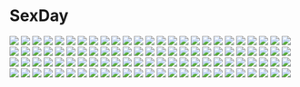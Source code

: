 # SexDay
![](https://konachan.com/jpeg/007f93b81d7e918186d1544e885dad0d/Konachan.com%20-%20144552%20alcot%20bath%20bathtub%20black_hair%20blue_eyes%20breasts%20game_cg%20hondou_ayano%20long_hair%20naka_no_hito_nado_inai%20narumi_yuu%20nipples%20nude%20towel%20water%20wet.jpg)
![](https://konachan.com/image/08256a77b88d6d9b9e0456d49e6f7b81/Konachan.com%20-%20102493%20akemi_homura%20kaname_madoka%20kyuubee%20mahou_shoujo_madoka_magica%20miki_sayaka%20sakura_kyouko%20sura_%28mana0703%29%20tomoe_mami.jpg)
![](https://konachan.com/image/50dcaa1f1c3b0b16530897345ffe6ce6/Konachan.com%20-%20259984%20blue_hair%20bra%20food%20fruit%20hat%20hinanawi_tenshi%20long_hair%20navel%20panties%20red_eyes%20tetsurou_%28fe%2B%29%20touhou%20underwear%20undressing.jpg)
![](https://konachan.com/image/cce09bb7929a111e3d65d74522ed12cc/Konachan.com%20-%2073146%20akashio%20touhou%20yakumo_yukari.jpg)
![](https://konachan.com/jpeg/240348e31d265b69368a3888276f9249/Konachan.com%20-%20261782%20aqua_eyes%20beach%20bikini%20cat_smile%20clouds%20erect_nipples%20flowers%20idolmaster%20long_hair%20navel%20nonoririn%20red_hair%20sky%20swimsuit%20tree%20underboob%20water%20wet%20wink.jpg)
![](https://konachan.com/image/a643c344e291ad67d4364c99c8e6d757/Konachan.com%20-%20285388%20anthropomorphism%20azur_lane%20beach%20breasts%20graf_zeppelin_%28azur_lane%29%20long_hair%20navel%20pak_ce%20red_eyes%20see_through%20swimsuit%20water%20white_hair.jpg)
![](https://konachan.com/jpeg/be09613dbf324493fc9c2c7fc8af9bdf/Konachan.com%20-%20158305%20blue_eyes%20bodysuit%20brown_hair%20eyepatch%20neon_genesis_evangelion%20saberiii%20skintight%20soryu_asuka_langley.jpg)
![](https://konachan.com/jpeg/1ca0f51696d408f183ae4b04136c33e7/Konachan.com%20-%20125754%20aqua_eyes%20blonde_hair%20bow%20haruka_%28haru%29%20kagamine_rin%20short_hair%20shorts%20vocaloid%20white.jpg)
![](https://konachan.com/jpeg/fe27352ec99a40307610e98338fb58b6/Konachan.com%20-%20239790%20blush%20breasts%20censored%20cum%20game_cg%20hulotte%20long_hair%20navel%20nipples%20no_bra%20nopan%20open_shirt%20penis%20pussy%20red_eyes%20sex%20twintails%20wet%20white_hair.jpg)
![](https://konachan.com/image/d45584a5a1507e4ebeae2ddcc274a684/Konachan.com%20-%2052595%20akiyama_mio%20hirasawa_ui%20hirasawa_yui%20k-on%21%20kotobuki_tsumugi%20nakano_azusa%20tainaka_ritsu.jpg)
![](https://konachan.com/jpeg/e3580b711763bd80c5e0d32ef75f23d8/Konachan.com%20-%20207147%20animal_ears%20black_hair%20brown_eyes%20cropped%20headband%20k-on%21%20long_hair%20nakano_azusa%20novcel%20school_uniform%20twintails.jpg)
![](https://konachan.com/jpeg/2ba72c77091876bfaa4283ff6eb4cf34/Konachan.com%20-%20151557%20blush%20bow%20food%20game_cg%20gray_hair%20justy_x_nasty%20leaves%20long_hair%20mikagami_mamizu%20onose_mana%20red_eyes%20ribbons%20thighhighs%20whirlpool%20zettai_ryouiki.jpg)
![](https://konachan.com/image/79e7ab565c5514dba1068672221ab694/Konachan.com%20-%2035220%20diebuster.jpg)
![](https://konachan.com/image/43faef048116964ccd2427d91afa9e30/Konachan.com%20-%20103544%20animal%20bird%20clouds%20landscape%20original%20scenic%20shimetta_oshime%20sky%20tree.jpg)
![](https://konachan.com/image/8efc7f174c4e660bbd8bb684e0efbb5b/Konachan.com%20-%2011547%20hayasaka_hiyori%20long_hair%20mizuiro%20pink_hair%20purple_eyes.jpg)
![](https://konachan.com/jpeg/66611a232e723a311e9727e8d38b45c1/Konachan.com%20-%20260064%20alice_soft%20aqua_eyes%20aqua_hair%20bed%20bra%20breasts%20choukou_shinki_ixseal%20ellis_xillia%20game_cg%20headband%20long_hair%20navel%20onigirikun%20panties%20underwear.jpg)
![](https://konachan.com/image/8a7df062599f0b15507cf4d948283df4/Konachan.com%20-%20178706%20kagiyama_hina%20niwashi_%28yuyu%29%20touhou.jpg)
![](https://konachan.com/jpeg/4cc31203a8ef9c67708578a81e8e1577/Konachan.com%20-%20297825%20animal%20blush%20bow%20breasts%20censored%20choker%20frog%20long_hair%20nipples%20nopan%20original%20pink_hair%20pussy%20skirt%20tears%20twintails%20waifu2x%20water%20wristwear.jpg)
![](https://konachan.com/image/e274254fc0708638a7f14f961dd2edd7/Konachan.com%20-%20100067%20black_hair%20kazami_yuuka%20red_eyes%20touhou.jpg)
![](https://konachan.com/image/732b76cbc33e2fbb25fe33f9c1ebdc69/Konachan.com%20-%20281131%202girls%20blue_eyes%20blush%20bow%20bra%20brown_hair%20fang%20garter_belt%20gray_hair%20loli%20long_hair%20navel%20original%20panties%20red_eyes%20stockings%20twintails%20underwear.jpg)
![](https://konachan.com/image/cdb5884b01b4d2b52a1139b1d6e4b633/Konachan.com%20-%205377%20butterfly%20loli%20shimon%20wings.jpg)
![](https://konachan.com/image/3c0047b3872f44c04c51f93e49b2b678/Konachan.com%20-%20302714%202girls%20drink%20ia%20scarf%20school_uniform%20vocaloid%20voiceroid%20yuruno%20yuzuki_yukari.jpg)
![](https://konachan.com/jpeg/dab3cc22f097532b10e74cb3786e899a/Konachan.com%20-%20236700%20animal%20black_hair%20building%20cat%20clouds%20dress%20flowers%20food%20fruit%20grass%20landscape%20original%20scenic%20shade%20signed%20summer_dress%20sunflower%20water%20watermelon.jpg)
![](https://konachan.com/image/1ee09852109d3c8c5ed9da53e94036dc/Konachan.com%20-%2049434%20ass%20bikini%20swimsuit.jpg)
![](https://konachan.com/jpeg/c98b32b9d1c7106b0b2b04c7f8054b64/Konachan.com%20-%2026207%20eureka%20eureka_seven%20headphones%20purple.jpg)
![](https://konachan.com/jpeg/c18ce507b05942cab63bc3a903e96a81/Konachan.com%20-%20296455%20bikini%20fate_grand_order%20fate_%28series%29%20kesoshirou%20navel%20purple_eyes%20purple_hair%20scathach_%28fate_grand_order%29%20swimsuit%20third-party_edit%20wet%20white.jpg)
![](https://konachan.com/image/d6fa5f09fa80387075ca806ac68f79a1/Konachan.com%20-%2092654%20angel_beats%21%20crossover%20feathers%20hat%20hizuki_yayoi%20little_busters%21%20noumi_kudryavka%20school_uniform%20sky%20tachibana_kanade%20thighhighs.jpg)
![](https://konachan.com/image/c28f692708403243bfb7321165646cad/Konachan.com%20-%20248678%20black_hair%20choker%20kurokami_%28kurokaminohito%29%20long_hair%20original.jpg)
![](https://konachan.com/image/7b0a9119805e95554e90370c223b2551/Konachan.com%20-%20222836%20akahige%20bath%20blonde_hair%20braids%20breast_grab%20breasts%20close%20fate_stay_night%20fate_%28series%29%20green_eyes%20nipples%20nude%20realistic%20saber%20water%20wet.jpg)
![](https://konachan.com/image/ff7f7ed8887a57f383a64f01e5cc3a00/Konachan.com%20-%20217187%20ass%20blonde_hair%20flandre_scarlet%20hat%20hk_%28zxd0554%29%20jpeg_artifacts%20nude%20pointed_ears%20red_eyes%20touhou%20vampire%20water%20waterfall%20wet%20wings.jpg)
![](https://konachan.com/image/00435e7c7f639a95f79ca85898721c91/Konachan.com%20-%20130833%20blonde_hair%20blue_eyes%20hat%20ichiyan%20japanese_clothes%20touhou%20yakumo_yukari.jpg)
![](https://konachan.com/image/0fac6bc76f959642062f99e364de5616/Konachan.com%20-%2083716%20bed%20blue_eyes%20brown_hair%20fate_%28series%29%20fate_stay_night%20long_hair%20millelunar%20skirt%20thighhighs%20tohsaka_rin%20twintails.jpg)
![](https://konachan.com/image/df3be28275900e856fc33bce2f92a197/Konachan.com%20-%20176215%20green_eyes%20green_hair%20long_hair%20original%20tujisaki.jpg)
![](https://konachan.com/jpeg/94c8deb571c607b60a2ba5032d3c69ae/Konachan.com%20-%20250702%20blush%20book%20brown_eyes%20glasses%20gray_hair%20hiten_goane_ryu%20original%20school_uniform%20skirt.jpg)
![](https://konachan.com/image/3cc772fa4c22fc9ac64e691bb4d67afe/Konachan.com%20-%20207636%20blonde_hair%20bra%20breasts%20cleavage%20jpeg_artifacts%20long_hair%20open_shirt%20original%20pantyhose%20underwear%20zha_yu_bu_dong_hua.jpg)
![](https://konachan.com/image/9d6dff03d646881a961e7d41fede8a9d/Konachan.com%20-%2026443%20artoria_pendragon_%28all%29%20fate_%28series%29%20fate_stay_night%20saber%20tohsaka_rin%20zettai_ryouiki.jpg)
![](https://konachan.com/image/d38ace6f26731791add809ffcfa83cd1/Konachan.com%20-%20129383%20hakamichi_shizune%20ibarazaki_emi%20ikezawa_hanako%20katawa_shoujo%20mikado_shiina%20mike_inel%20satou_lilly%20tezuka_rin.jpg)
![](https://konachan.com/image/f6b68402c6fbc15bb3938848adb2959e/Konachan.com%20-%20115808%20angel%20blonde_hair%20boots%20city%20dress%20feathers%20gloves%20ilolamai%20wings.jpg)
![](https://konachan.com/jpeg/3afd39ca0e801fb6e83ae968bc9afaf5/Konachan.com%20-%20279078%20bakemonogatari%20black_hair%20brown_eyes%20hachikuji_mayoi%20headband%20kneehighs%20loli%20long_hair%20school_uniform%20skirt%20tagame_%28tagamecat%29%20twintails%20waifu2x%20white.jpg)
![](https://konachan.com/jpeg/0f5fbf21e2ee94d31f4b5c00752c59a4/Konachan.com%20-%20239753%20animal%20aqua_eyes%20cropped%20frog%20grass%20hat%20masao%20moriya_suwako%20panties%20short_hair%20skirt%20thighhighs%20touhou%20underwear.jpg)
![](https://konachan.com/jpeg/74980b7742d3f0883345956a7c2b1b65/Konachan.com%20-%20143052%20acchi_kocchi%20animal_ears%20bell%20black%20catgirl%20hoodie%20miniwa_tsumiki%20purple_eyes%20purple_hair%20vector.jpg)
![](https://konachan.com/image/7b98eb1ca545508aabf54fad9b473591/Konachan.com%20-%20236999%20all_male%20aqua_eyes%20black_hair%20bow%20brown_eyes%20brown_hair%20cherry_blossoms%20clouds%20flowers%20long_hair%20male%20petals%20ponytail%20scarf%20sky%20touken_ranbu%20vveird.jpg)
![](https://konachan.com/image/343c6a5aaa61c08cecc42d46d0b8caf5/Konachan.com%20-%20304453%20black_eyes%20black_hair%20bow%20connie_%28keean2019%29%20long_hair%20original%20park%20school_uniform%20sunset%20tears.jpg)
![](https://konachan.com/image/bd38dcc2e9e6fe8601eb96fd9e471748/Konachan.com%20-%20252000%202girls%20animal%20barefoot%20black_hair%20blue_eyes%20blush%20breasts%20cleavage%20dark_skin%20drink%20food%20long_hair%20mutou_hana%20no_bra%20scan%20short_hair%20towel%20wink.jpg)
![](https://konachan.com/image/ad06e037bba3ad360f3349e394051c67/Konachan.com%20-%20258692%20blush%20bodysuit%20breasts%20bunny_ears%20bunnygirl%20close%20collar%20headband%20long_hair%20m.mikasa%20nipples%20no_bra%20original%20red_eyes%20red_hair%20tears%20tie%20wristwear.jpg)
![](https://konachan.com/image/108ad34023d48af06ea22e9a5f40bc1a/Konachan.com%20-%20186937%20grass%20ixaga%20original%20scenic%20silhouette%20sky%20stars.jpg)
![](https://konachan.com/image/9ef7be8088bd7d6a56b50875833ae98a/Konachan.com%20-%20102032%20close%20kasane_teto%20utau.jpg)
![](https://konachan.com/jpeg/0f187ac929d1176d7e51e7beb07911df/Konachan.com%20-%20160937%20cameltoe%20game_cg%20lovera_bride%20mikami_haruka%20mutou_kurihito%20panties%20pantyhose%20spread_legs%20underwear.jpg)
![](https://konachan.com/image/eb4596bc5321ae5804ddb887a5cbfb0f/Konachan.com%20-%20115677%20long_hair%20megurine_luka%20pink%20pink_eyes%20pink_hair%20vocaloid.jpg)
![](https://konachan.com/jpeg/8c7723729feebe4e1c0deac7e51901c8/Konachan.com%20-%20234154%20ass%20blindfold%20boots%20breasts%20cleavage%20dress%20gloves%20headband%20katana%20nier%20nier%3A_automata%20shimo_osamu%20short_hair%20sword%20thighhighs%20weapon%20white_hair.jpg)
![](https://konachan.com/jpeg/461e3e78ca2702af699d7ec839cb7262/Konachan.com%20-%20233331%20aircraft%20aliasing%20building%20dress%20elbow_gloves%20gloves%20gray_hair%20katana%20koroneko_p0w0q%20long_hair%20original%20red_eyes%20sword%20weapon.jpg)
![](https://konachan.com/image/9ae33f6da9e6316a78ffc1a89ec062bf/Konachan.com%20-%20133205%20ak2%20animal%20brown_hair%20long_hair%20mawaru_penguindrum%20panties%20penguin%20pink_eyes%20takakura_himari%20underwear.jpg)
![](https://konachan.com/image/5ebd1c1e13b2c84cea54885f9aea4f39/Konachan.com%20-%20135958%20ahiruaoba%20ass%20barefoot%20black_eyes%20black_hair%20fellatio%20group%20harem%20index%20itsuwa%20long_hair%20navel%20nipples%20nude%20penis%20ponytail%20uncensored%20white_hair.jpg)
![](https://konachan.com/image/dbdb58d3b360f914eef20032aea253b6/Konachan.com%20-%2086954%20fang%20halloween%20kagamine_rin%20trick_and_treat_%28vocaloid%29%20vocaloid.jpg)
![](https://konachan.com/image/6e47d132db00f3768109a94160eac25e/Konachan.com%20-%2039996%20alvis_hamilton%20figure%20last_exile%20photo%20tagme.jpg)
![](https://konachan.com/image/a6187e924b0a758605f1947eaf38c801/Konachan.com%20-%2085669%20brown_eyes%20brown_hair%20kneehighs%20mecha%20original%20school_uniform%20shun%20sword%20weapon.jpg)
![](https://konachan.com/image/9e65c5d4432ca75308b0ff161079fbde/Konachan.com%20-%2094842%20astraea%20breasts%20cleavage%20ikaros%20red_hair%20sky%20sora_no_otoshimono%20twintails%20underboob%20wings.jpg)
![](https://konachan.com/image/eafbd8e6664440de33fc20c5a93a2dc4/Konachan.com%20-%20214929%20aqua_eyes%20boots%20building%20collar%20hoodie%20horns%20no_bra%20open_shirt%20original%20pink_hair%20tnsk%20weapon.jpg)
![](https://konachan.com/jpeg/290d3800258b7460b5c4319559c7207c/Konachan.com%20-%20142106%20aragaki_ayase%20bikini%20black_hair%20blush%20long_hair%20ootomo_takuji%20ore_no_imouto_ga_konna_ni_kawaii_wake_ga_nai%20swimsuit.jpg)
![](https://konachan.com/image/91bec20680c24847ae6be42a63ddf1ef/Konachan.com%20-%2010111%20black_hair%20miss_surfersparadise%20night%20red_eyes%20short_hair%20shorts.jpg)
![](https://konachan.com/image/b26f2a50eb58ab0b94400fe97bf18598/Konachan.com%20-%2076369%20angel_beats%21%20tachibana_kanade.jpg)
![](https://konachan.com/jpeg/732dec2bc52b8ced9af0fd1bc151c775/Konachan.com%20-%20198409%20akisha%20barefoot%20blue_eyes%20blue_hair%20cirno%20fairy%20grass%20loli%20scenic%20short_hair%20touhou%20tree%20water.jpg)
![](https://konachan.com/image/72454626771fa863935ff37f210bdec8/Konachan.com%20-%2043633%20lala_satalin_deviluke%20sairenji_haruna%20school_uniform%20to_love_ru.jpg)
![](https://konachan.com/jpeg/784cb0be2f5e9953426c58adda4e4043/Konachan.com%20-%20204466%20armor%20gray_hair%20honjou_raita%20long_hair%20red_eyes%20selvaria_bles%20uniform%20valkyria_chronicles%20weapon.jpg)
![](https://konachan.com/image/d9e026c27628d840e65c6105858c043b/Konachan.com%20-%2011544%20tagme.jpg)
![](https://konachan.com/image/7a5350e5898beae806138b4303383c7e/Konachan.com%20-%20240648%202girls%20animal_ears%20anthropomorphism%20blush%20brown_hair%20kemono_friends%20muuran%20short_hair%20tail%20translation_request%20wings.jpg)
![](https://konachan.com/image/0c489ac35ee7d59539e6b5521c92398b/Konachan.com%20-%20249140%202girls%20black_hair%20breasts%20elbow_gloves%20garter_belt%20gloves%20hc%20long_hair%20magic%20navel%20orange_hair%20original%20pink_eyes%20skirt%20thighhighs%20wings.jpg)
![](https://konachan.com/jpeg/28dc76d0af5fa42fbb4fd97b485a3fa5/Konachan.com%20-%20278773%20anthropomorphism%20ass%20azur_lane%20bed%20bikini_top%20blonde_hair%20blue_eyes%20flat_chest%20headphones%20kirisawa_shinji%20long_hair%20nipples%20nopan%20wristwear.jpg)
![](https://konachan.com/image/bc0f46c86bc0f62bcfd981a2738b5f8e/Konachan.com%20-%20231123%20artoria_pendragon_%28all%29%20fate_grand_order%20fate_%28series%29%20fate_stay_night%20kousaki_rui%20saber%20saber_alter.jpg)
![](https://konachan.com/image/521b1fbb4ed8558914e8b107a59de37c/Konachan.com%20-%20261896%20braids%20breasts%20censored%20glasses%20male%20new_game%21%20nipples%20no_bra%20open_shirt%20panties%20pantyhose%20penis%20pubic_hair%20pussy%20pussy_juice%20sex%20shinya%20underwear.jpg)
![](https://konachan.com/image/2c7f9c2f99739f69c717b85e8fca564a/Konachan.com%20-%20133166%20bow%20fire%20fujiwara_no_mokou%20red_eyes%20touhou%20tsuki_wani.jpg)
![](https://konachan.com/jpeg/ee851a1cee40037124b91da8ddb0a1ad/Konachan.com%20-%2069089%20alice_l_malvin%20close%20pumpkin_scissors%20vector.jpg)
![](https://konachan.com/image/5a8025682352e58b1ab7e545316339fa/Konachan.com%20-%20284323%20boat%20breasts%20building%20cleavage%20dark%20dragon%20loli%20long_hair%20male%20night%20original%20red_eyes%20scenic%20stairs%20sword%20twintails%20water%20watermark%20weapon%20zimajiang.jpg)
![](https://konachan.com/jpeg/4fcabbca58215735bb1a4327cd200888/Konachan.com%20-%20180218%20aika_warasu%20aoba_%28kancolle%29%20drink%20food%20group%20hiei_%28kancolle%29%20kaga_%28kancolle%29%20kiso_%28kancolle%29%20kuma_%28kancolle%29%20ooi_%28kancolle%29%20tama_%28kancolle%29.jpg)
![](https://konachan.com/image/9163f2ab3f622551ef5dabd6bc37c4ef/Konachan.com%20-%2031819%20bed%20blonde_hair%20blush%20censored%20favorite%20flat_chest%20game_cg%20happy_margaret%21%20kokonoka%20minahase_karin%20nipples%20nude%20penis%20pussy_juice%20sex%20spread_legs%20wet.jpg)
![](https://konachan.com/jpeg/bbfca9c2acc9da2663725544af91adbc/Konachan.com%20-%2069616%20censored%20game_cg%20hachikazuki_chizuru%20harukazedori_ni_tomarigi_wo_2nd_story%20nipples%20nude%20sex%20skyfish.jpg)
![](https://konachan.com/image/790286494d3bc3848b93cf71e94edd52/Konachan.com%20-%2013692%20all_male%20black_eyes%20gray_hair%20hatake_kakashi%20headband%20male%20naruto.jpg)
![](https://konachan.com/image/1f1d927c20cb393d7bd501d05d0ca093/Konachan.com%20-%2073372%20dark%20hatsune_miku%20ukai_saki%20vocaloid.jpg)
![](https://konachan.com/jpeg/017f58ead1fc92a98c33d74535a482c6/Konachan.com%20-%2046890%20hatsune_miku%20vocaloid.jpg)
![](https://konachan.com/image/c3e25a15cf6b66891a79d0b2635e11b5/Konachan.com%20-%20147470%20boots%20daidou_%28demitasse%29%20halloween%20megurine_luka%20pink_hair%20takoluka%20thighhighs%20vocaloid.jpg)
![](https://konachan.com/jpeg/cbb78b00a491ab51e32bd0619318a9c1/Konachan.com%20-%2085906%20kogami_akira%20lucky_channel%20lucky_star%20pink_hair%20white.jpg)
![](https://konachan.com/image/457f84378593cf7682110322d7f1d8dd/Konachan.com%20-%20166293%20arcipello%20landscape%20nobody%20original%20scenic%20water%20waterfall.jpg)
![](https://konachan.com/jpeg/2b06226145727d5294cb0978074c8a63/Konachan.com%20-%20304359%20aqua_eyes%20bikini%20blue_hair%20blush%20braids%20bunny_ears%20bunnygirl%20clouds%20hololive%20long_hair%20navel%20open_shirt%20seicoh%20sky%20swimsuit%20twintails%20water%20wet.jpg)
![](https://konachan.com/image/488de66836dd216a2f49a321224ab88e/Konachan.com%20-%2020840%20girls_museum%20tagme.jpg)
![](https://konachan.com/jpeg/6f72ff39fd36de20a120083ca9c13c4f/Konachan.com%20-%20254507%2054crystle%20aqua_eyes%20ass%20barefoot%20beach%20bikini%20breasts%20clouds%20food%20fruit%20group%20headband%20long_hair%20navel%20red_eyes%20sky%20sunset%20swimsuit%20tree%20twintails.jpg)
![](https://konachan.com/image/bc631c3112ebd377cef00fb7a2bafbf3/Konachan.com%20-%20181636%20blush%20breasts%20circus%20da_capo%20da_capo_iii%20hinomoto_aoi%20morizono_ricca%20nipples%20nude%20onsen%20rukawa_sara%20takano_yuki%20tanihara_natsuki%20yoshino_charles.jpg)
![](https://konachan.com/image/b34b96b909da2051ff449e432e283398/Konachan.com%20-%2095349%20kagamine_len%20kagamine_rin%20male%20vocaloid.jpg)
![](https://konachan.com/image/fb18fa42cc00de7ff1fe89e95863c3d3/Konachan.com%20-%20305322%20anthropomorphism%20ashigara_%28kancolle%29%20ass%20black_hair%20blush%20bra%20brown_eyes%20kantai_collection%20long_hair%20panties%20tama_%28seiga46239239%29%20underwear.jpg)
![](https://konachan.com/jpeg/793656640ce7b84a3a514a6f4022dc28/Konachan.com%20-%20119464%20chibiusa%20close%20hitodama%20long_hair%20morrow_%28artist%29%20pink_hair%20red_eyes%20sailor_chibi_moon%20sailor_moon%20transparent%20vector.jpg)
![](https://konachan.com/image/e92f1ec016f06a8f8f6e94a2f05e9104/Konachan.com%20-%2083986%20megurine_luka%20vocaloid.jpg)
![](https://konachan.com/image/3df731321dc6b71139771017832e500c/Konachan.com%20-%206569%20ayanami_rei%20ikari_shinji%20neon_genesis_evangelion%20soryu_asuka_langley.jpg)
![](https://konachan.com/image/38d64de5df9c41b09ceda5337b03387f/Konachan.com%20-%2023639%20brown_eyes%20brown_hair%20bunnygirl%20guitar%20instrument%20ribbons%20short_hair%20suzumiya_haruhi%20suzumiya_haruhi_no_yuutsu.jpg)
![](https://konachan.com/image/34bfc89e042c2eaaf084b947fa0e5f35/Konachan.com%20-%2012646%20da_capo%20shirakawa_kotori.jpg)
![](https://konachan.com/image/ce7b8ca3c218c85006093b064ab0fa98/Konachan.com%20-%20301225%20aircraft%20anthropomorphism%20graf_zeppelin_%28kancolle%29%20kantai_collection%20mechagirl%20neko_%28yanshoujie%29%20pantyhose%20weapon.jpg)
![](https://konachan.com/jpeg/df257c33acd750b05c80888ba0d742ea/Konachan.com%20-%2069433%20amakura%20amamiya_kisa%20bra%20game_cg%20id_-rebirth_session-%20male%20panties%20root_nuko%20striped_panties%20tagme_%28character%29%20underwear.jpg)
![](https://konachan.com/jpeg/b4fbfa1ff543f71a06a8136fc8a58d0b/Konachan.com%20-%20205183%20dress%20ke-ta%20pink_hair%20red_eyes%20saigyouji_yuyuko%20scan%20short_hair%20touhou.jpg)
![](https://konachan.com/image/641a4e7176684c608d087095bd0d2065/Konachan.com%20-%20146588%20bow_%28weapon%29%20gun%20kama_iruka%20kyuubee%20mahou_shoujo_madoka_magica%20moon%20space%20spear%20sword%20weapon.jpg)
![](https://konachan.com/image/975e1cb0b7312d4b43b12388ef609dc9/Konachan.com%20-%20261384%202girls%20bondage%20breasts%20chain%20long_hair%20mvv%20nipples%20original%20panties%20pantyhose%20pink_hair%20pussy%20see_through%20topless%20torn_clothes%20underwear%20urine.jpg)
![](https://konachan.com/jpeg/d0f650d9cef718ca06c820b553c6fb43/Konachan.com%20-%20167319%20blush%20breasts%20brown_eyes%20brown_hair%20headband%20long_hair%20maoyuu_maou_yuusha%20navel%20nipples%20oryou%20pussy%20ribbons%20third-party_edit%20white.jpg)
![](https://konachan.com/jpeg/cca6e4cebf8ff5b821780daf2d8588bb/Konachan.com%20-%20199606%20bikini%20breasts%20swimsuit%20third-party_edit%20tomose_shunsaku%20wet%20white.jpg)
